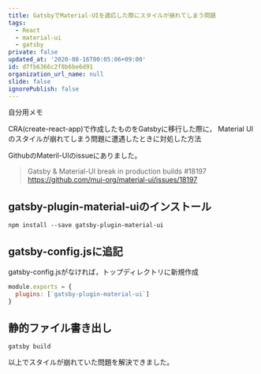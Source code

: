 ```yaml
---
title: GatsbyでMaterial-UIを適応した際にスタイルが崩れてしまう問題
tags:
  - React
  - material-ui
  - gatsby
private: false
updated_at: '2020-08-16T00:05:06+09:00'
id: d7fb6366c2f8b6be6d91
organization_url_name: null
slide: false
ignorePublish: false
---
```

自分用メモ

CRA(create-react-app)で作成したものをGatsbyに移行した際に， Material UIのスタイルが崩れてしまう問題に遭遇したときに対処した方法


GithubのMateril-UIのissueにありました。
> Gatsby & Material-UI break in production builds #18197
> https://github.com/mui-org/material-ui/issues/18197

## gatsby-plugin-material-uiのインストール

```shell
npm install --save gatsby-plugin-material-ui
```
## gatsby-config.jsに追記
gatsby-config.jsがなければ，トップディレクトリに新規作成

```js:gatsby-config.js
module.exports = {
  plugins: [`gatsby-plugin-material-ui`]
}
```
## 静的ファイル書き出し

```shell
gatsby build
```

以上でスタイルが崩れていた問題を解決できました。
